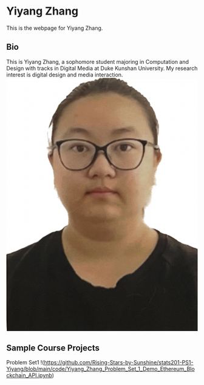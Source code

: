 # Yiyang Zhang
This is the webpage for Yiyang Zhang.
## Bio
This is Yiyang Zhang, a sophomore student majoring in Computation and Design with tracks in Digital Media at Duke Kunshan University. My research interest is digital design and media interaction.
![image](https://github.com/Rising-Stars-by-Sunshine/stats201-PS1-Yiyang/blob/main/Yiyang.png)

## Sample Course Projects

Problem Set1 !(https://github.com/Rising-Stars-by-Sunshine/stats201-PS1-Yiyang/blob/main/code/Yiyang_Zhang_Problem_Set_1_Demo_Ethereum_Blockchain_API.ipynb)
